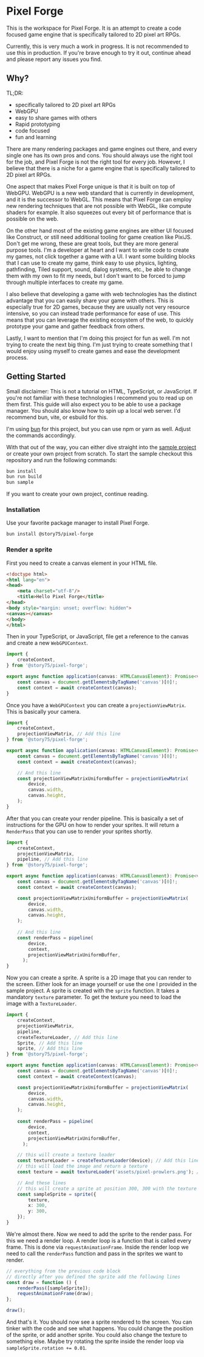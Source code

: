 # Pixel Forge

This is the workspace for Pixel Forge. It is an attempt to create a code focused game engine that is
specifically tailored to 2D pixel art RPGs.

Currently, this is very much a work in progress. It is not recommended to use this in production.
If you're brave enough to try it out, continue ahead and please report any issues you find.

## Why?

TL;DR:

- specifically tailored to 2D pixel art RPGs
- WebGPU
- easy to share games with others
- Rapid prototyping
- code focused
- fun and learning

There are many rendering packages and game engines out there, and every single one has its own pros and cons.
You should always use the right tool for the job, and Pixel Forge is not the right tool for every job.
However, I believe that there is a niche for a game engine that is specifically tailored to 2D pixel art RPGs.

One aspect that makes Pixel Forge unique is that it is built on top of WebGPU. WebGPU is a new web standard that is
currently in development, and it is the successor to WebGL. This means that Pixel Forge can employ new rendering techniques 
that are not possible with WebGL, like compute shaders for example. It also squeezes out every bit of performance that is possible on the web.

On the other hand most of the existing game engines are either UI focused like Construct, or still need additional
tooling for game creation like PixiJS. Don't get me wrong, these are great tools, but they are more general purpose tools. 
I'm a developer at heart and I want to write code to create my games, not click together a game with a UI. 
I want some building blocks that I can use to create my game, think easy to use physics, lighting, pathfinding, Tiled support, 
sound, dialog systems, etc., be able to change them with my own to fit my needs, 
but I don't want to be forced to jump through multiple interfaces to create my game.

I also believe that developing a game with web technologies has the distinct advantage that you can easily share your
game with others. This is especially true for 2D games, because they are usually not very resource intensive, so you can
instead trade performance for ease of use. This means that you can leverage the existing ecosystem of the web,
to quickly prototype your game and gather feedback from others.

Lastly, I want to mention that I'm doing this project for fun as well. I'm not trying to create the next big thing.
I'm just trying to create something that I would enjoy using myself to create games and ease the development process.

## Getting Started

Small disclaimer: This is not a tutorial on HTML, TypeScript, or JavaScript. If you're not familiar with these technologies
I recommend you to read up on them first. This guide will also expect you to be able to use a package manager.
You should also know how to spin up a local web server. I'd recommend bun, vite, or esbuild for this.

I'm using [bun](https://bun.sh/) for this project, but you can use npm or yarn as well. Adjust the commands accordingly.

With that out of the way, you can either dive straight into the [sample project](packages%2Fsample) or create your own
project from scratch.
To start the sample checkout this repository and run the following commands:

```bash
bun install
bun run build
bun sample
```

If you want to create your own project, continue reading.

### Installation

Use your favorite package manager to install Pixel Forge.

```bash
bun install @story75/pixel-forge
```

### Render a sprite

First you need to create a canvas element in your HTML file.

```html
<!doctype html>
<html lang="en">
<head>
    <meta charset="utf-8"/>
    <title>Hello Pixel Forge</title>
</head>
<body style="margin: unset; overflow: hidden">
<canvas></canvas>
</body>
</html>
```

Then in your TypeScript, or JavaScript, file get a reference to the canvas and create a new `WebGPUContext`.

```ts
import {
    createContext,
} from '@story75/pixel-forge';

export async function application(canvas: HTMLCanvasElement): Promise<void> {
    const canvas = document.getElementsByTagName('canvas')[0]!;
    const context = await createContext(canvas);
}
```

Once you have a `WebGPUContext` you can create a `projectionViewMatrix`. This is basically your camera.

```ts
import {
    createContext,
    projectionViewMatrix, // Add this line
} from '@story75/pixel-forge';

export async function application(canvas: HTMLCanvasElement): Promise<void> {
    const canvas = document.getElementsByTagName('canvas')[0]!;
    const context = await createContext(canvas);

    // And this line
    const projectionViewMatrixUniformBuffer = projectionViewMatrix(
        device,
        canvas.width,
        canvas.height,
    );
}
```

After that you can create your render pipeline. This is basically a set of instructions for the GPU on how to render
your sprites. It will return a `RenderPass` that you can use to render your sprites shortly.

```ts
import {
    createContext,
    projectionViewMatrix,
    pipeline, // Add this line
} from '@story75/pixel-forge';

export async function application(canvas: HTMLCanvasElement): Promise<void> {
    const canvas = document.getElementsByTagName('canvas')[0]!;
    const context = await createContext(canvas);

    const projectionViewMatrixUniformBuffer = projectionViewMatrix(
        device,
        canvas.width,
        canvas.height,
    );
    
    // And this line
    const renderPass = pipeline(
        device,
        context,
        projectionViewMatrixUniformBuffer,
      );
}
```

Now you can create a sprite. A sprite is a 2D image that you can render to the screen. Either look for an image yourself or use the one I provided in the sample project.
A sprite is created with the `sprite` function. It takes a mandatory `texture` parameter. To get the texture you need to load the image with a `TextureLoader`.

```ts
import {
    createContext,
    projectionViewMatrix,
    pipeline,
    createTextureLoader, // Add this line
    Sprite, // Add this line
    sprite, // Add this line
} from '@story75/pixel-forge';

export async function application(canvas: HTMLCanvasElement): Promise<void> {
    const canvas = document.getElementsByTagName('canvas')[0]!;
    const context = await createContext(canvas);

    const projectionViewMatrixUniformBuffer = projectionViewMatrix(
        device,
        canvas.width,
        canvas.height,
    );
    
    const renderPass = pipeline(
        device,
        context,
        projectionViewMatrixUniformBuffer,
      );

    // this will create a texture loader
    const textureLoader = createTextureLoader(device); // Add this line
    // this will load the image and return a texture
    const texture = await textureLoader('assets/pixel-prowlers.png'); // Add this line

    // And these lines
    // this will create a sprite at position 300, 300 with the texture we just loaded
    const sampleSprite = sprite({
        texture,
        x: 300,
        y: 300,
    });
}
```

We're almost there. Now we need to add the sprite to the render pass. For this we need a render loop. A render loop is a function that is called every frame.
This is done via `requestAnimationFrame`. Inside the render loop we need to call the `renderPass` function and pass in the sprites we want to render.

```ts
// everything from the previous code block
// directly after you defined the sprite add the following lines
const draw = function () {
    renderPass([sampleSprite]);
    requestAnimationFrame(draw);
};

draw();
```

And that's it. You should now see a sprite rendered to the screen. You can tinker with the code and see what happens.
You could change the position of the sprite, or add another sprite. You could also change the texture to something else.
Maybe try rotating the sprite inside the render loop via `sampleSprite.rotation += 0.01`.